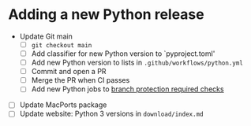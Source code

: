 # Adding a new Python release

- Update Git main
  - [ ] `git checkout main`
  - [ ] Add classifier for new Python version to `pyproject.toml'
  - [ ] Add new Python version to lists in `.github/workflows/python.yml`
  - [ ] Commit and open a PR
  - [ ] Merge the PR when CI passes
  - [ ] Add new Python jobs to [branch protection required checks](https://github.com/openslide/openslide-python/settings/branches)
- [ ] Update MacPorts package
- [ ] Update website: Python 3 versions in `download/index.md`
